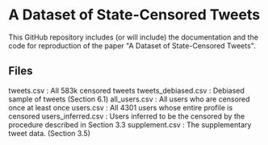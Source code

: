 # A Dataset of State-Censored Tweets
This GitHub repository includes (or will include) the documentation and the code for reproduction of the paper "A Dataset of State-Censored Tweets".

## Files
tweets.csv : All 583k censored tweets
tweets_debiased.csv : Debiased sample of tweets (Section 6.1)
all_users.csv : All users who are censored once at least once
users.csv : All 4301 users whose entire profile is censored
users_inferred.csv : Users inferred to be the censored by the procedure described in Section 3.3
supplement.csv : The supplementary tweet data. (Section 3.5)
